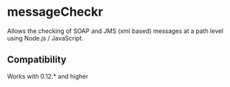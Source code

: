 messageCheckr
==============

Allows the checking of SOAP and JMS (xml based) messages at a path level using Node.js / JavaScript.

Compatibility
-------------
Works with 0.12.* and higher
